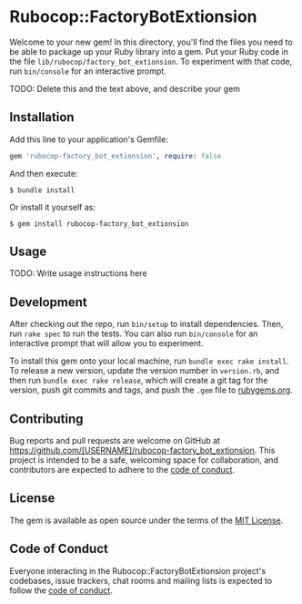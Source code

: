 # Rubocop::FactoryBotExtionsion

Welcome to your new gem! In this directory, you'll find the files you need to be able to package up your Ruby library into a gem. Put your Ruby code in the file `lib/rubocop/factory_bot_extionsion`. To experiment with that code, run `bin/console` for an interactive prompt.

TODO: Delete this and the text above, and describe your gem

## Installation

Add this line to your application's Gemfile:

```ruby
gem 'rubocop-factory_bot_extionsion', require: false
```

And then execute:

    $ bundle install

Or install it yourself as:

    $ gem install rubocop-factory_bot_extionsion

## Usage

TODO: Write usage instructions here

## Development

After checking out the repo, run `bin/setup` to install dependencies. Then, run `rake spec` to run the tests. You can also run `bin/console` for an interactive prompt that will allow you to experiment.

To install this gem onto your local machine, run `bundle exec rake install`. To release a new version, update the version number in `version.rb`, and then run `bundle exec rake release`, which will create a git tag for the version, push git commits and tags, and push the `.gem` file to [rubygems.org](https://rubygems.org).

## Contributing

Bug reports and pull requests are welcome on GitHub at https://github.com/[USERNAME]/rubocop-factory_bot_extionsion. This project is intended to be a safe, welcoming space for collaboration, and contributors are expected to adhere to the [code of conduct](https://github.com/[USERNAME]/rubocop-factory_bot_extionsion/blob/master/CODE_OF_CONDUCT.md).


## License

The gem is available as open source under the terms of the [MIT License](https://opensource.org/licenses/MIT).

## Code of Conduct

Everyone interacting in the Rubocop::FactoryBotExtionsion project's codebases, issue trackers, chat rooms and mailing lists is expected to follow the [code of conduct](https://github.com/[USERNAME]/rubocop-factory_bot_extionsion/blob/master/CODE_OF_CONDUCT.md).
